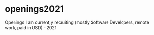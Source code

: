 # openings2021
Openings I am current;y recruiting (mostly Software Developers, remote work, paid in USD) - 2021
